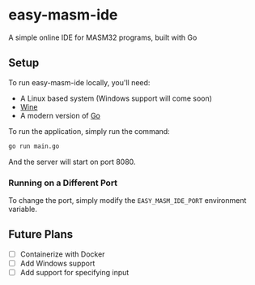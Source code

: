 # easy-masm-ide

A simple online IDE for MASM32 programs, built with Go

## Setup

To run easy-masm-ide locally, you'll need:

- A Linux based system (Windows support will come soon)
- [Wine](https://www.winehq.org/)
- A modern version of [Go](https://go.dev/)

To run the application, simply run the command:

```sh
go run main.go
```

And the server will start on port 8080.

### Running on a Different Port

To change the port, simply modify the `EASY_MASM_IDE_PORT` environment variable.

## Future Plans

- [ ] Containerize with Docker
- [ ] Add Windows support
- [ ] Add support for specifying input
